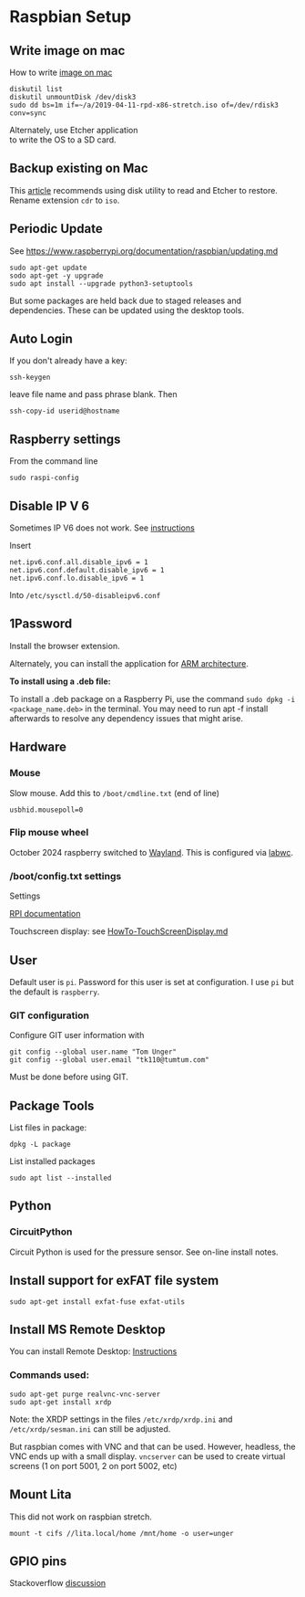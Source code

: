 <!-- markdownlint-disable MD001 MD009 -->
# Raspbian Setup

## Write image on mac

How to write [image on mac](https://www.raspberrypi.org/documentation/installation/installing-images/mac.md)

    diskutil list
    diskutil unmountDisk /dev/disk3
    sudo dd bs=1m if=~/a/2019-04-11-rpd-x86-stretch.iso of=/dev/rdisk3 conv=sync

Alternately, use Etcher application  
to write the OS to a SD card.

## Backup existing on Mac

This [article](https://medium.com/@ccarnino/backup-raspberry-pi-sd-card-on-macos-the-2019-simple-way-to-clone-1517af972ca5) recommends using disk utility to read and Etcher to restore.  Rename extension `cdr` to `iso`.

## Periodic Update

See <https://www.raspberrypi.org/documentation/raspbian/updating.md>

    sudo apt-get update
    sodo apt-get -y upgrade
    sudo apt install --upgrade python3-setuptools

But some packages are held back due to staged releases and dependencies.  These can be updated using the 
desktop tools.

## Auto Login

If you don't already have a key:

    ssh-keygen

leave file name and pass phrase blank.  Then

    ssh-copy-id userid@hostname

## Raspberry settings

From the command line

    sudo raspi-config   

## Disable IP V 6

Sometimes IP V6 does not work.  See [instructions](https://www.howtoraspberry.com/2020/04/disable-ipv6-on-raspberry-pi/)

Insert

    net.ipv6.conf.all.disable_ipv6 = 1
    net.ipv6.conf.default.disable_ipv6 = 1
    net.ipv6.conf.lo.disable_ipv6 = 1

Into `/etc/sysctl.d/50-disableipv6.conf`

## 1Password

Install the browser extension.

Alternately, you can install the application for [ARM architecture](https://support.1password.com/install-linux/#other-distributions-or-arm-targz).

**To install using a .deb file:**

To install a .deb package on a Raspberry Pi, use the command `sudo dpkg -i <package_name.deb>` in the terminal. You may need to run apt -f install afterwards to resolve any dependency issues that might arise.

## Hardware

### Mouse

Slow mouse.  Add this to `/boot/cmdline.txt` (end of line)

    usbhid.mousepoll=0

### Flip mouse wheel

October 2024 raspberry switched to [Wayland](https://www.mankier.com/package/labwc).  This is configured via [labwc](https://www.mankier.com/5/labwc-config).





### /boot/config.txt settings

Settings

[RPI documentation](https://www.raspberrypi.org/documentation/configuration/config-txt/README.md)

Touchscreen display:  see [HowTo-TouchScreenDisplay.md](HowTo-TouchScreenDisplay.md)



## User

Default user is `pi`.  Password for this user is set at configuration.  I use `pi` but the default is `raspberry`.


### GIT configuration

Configure GIT user information with

    git config --global user.name "Tom Unger"
    git config --global user.email "tk110@tumtum.com"

Must be done before using GIT.

## Package Tools

List files in package:

    dpkg -L package

List installed packages

    sudo apt list --installed

## Python

### CircuitPython

Circuit Python is used for the pressure sensor.  See on-line install notes.


## Install support for exFAT file system

    sudo apt-get install exfat-fuse exfat-utils



## Install MS Remote Desktop

You can install Remote Desktop:  [Instructions](https://www.datenreise.de/en/raspberry-pi-install-remote-desktop-xrdp/)

### Commands used:

    sudo apt-get purge realvnc-vnc-server
    sudo apt-get install xrdp

Note:  the XRDP settings in the files `/etc/xrdp/xrdp.ini` and `/etc/xrdp/sesman.ini` can still be adjusted. 

But raspbian comes with VNC and that can be used.  However, headless, the VNC ends up with a small display.  `vncserver` can be used to create virtual screens (1 on port 5001, 2 on port 5002, etc)



## Mount Lita

This did not work on raspbian stretch.

    mount -t cifs //lita.local/home /mnt/home -o user=unger

## GPIO pins

Stackoverflow [discussion](https://stackoverflow.com/questions/30938991/access-gpio-sys-class-gpio-as-non-root)
